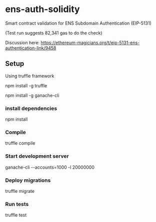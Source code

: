 # ens-auth-solidity

Smart contract validation for ENS Subdomain Authentication (EIP-5131)

(Test run suggests 82,341 gas to do the check)

Discussion here:
https://ethereum-magicians.org/t/eip-5131-ens-authentication-link/9458

## Setup

Using truffle framework

npm install -g truffle

npm install -g ganache-cli

### install dependencies

npm install

### Compile

truffle compile

### Start development server

ganache-cli --accounts=1000 -l 20000000

### Deploy migrations

truffle migrate

### Run tests

truffle test
